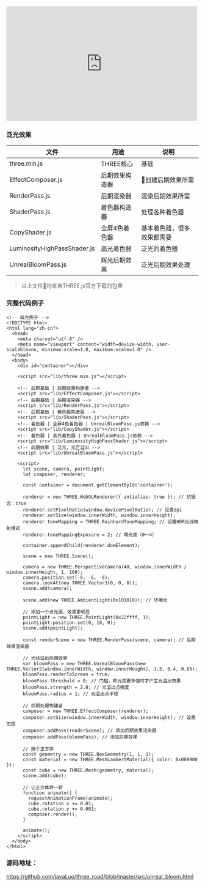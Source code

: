 <iframe 
    height=300 
    width=500 
    src="https://htmlpreview.github.io/?https://github.com/javaLuo/three_road/blob/master/src/webgl_postprocessing_unreal_bloom.html" 
    frameborder=0 
    allowfullscreen>
</iframe>

### 泛光效果


| 文件                        | 用途           | 说明                       |
| --------------------------- | -------------- | -------------------------- |
| three.min.js                | THREE核心      | 基础                       |
| EffectComposer.js           | 后期效果构造器 | 创建后期效果所需          |
| RenderPass.js               | 后期渲染器     | 渲染后期效果所需           |
| ShaderPass.js               | 着色器构造器   | 处理各种着色器             |
| CopyShader.js               | 全屏4色着色器  | 基本着色器，很多效果都需要 |
| LuminosityHighPassShader.js | 高光着色器     | 泛光的着色器               |
| UnrealBloomPass.js          | 辉光后期效果   | 泛光后期效果处理           |

> 以上文件均来自THREE.js官方下载的包里

### 完整代码例子
```
<!-- 辉光例子 -->
<!DOCTYPE html>
<html lang="zh-cn">
  <head>
    <meta charset="utf-8" />
    <meta name="viewport" content="width=device-width, user-scalable=no, minimum-scale=1.0, maximum-scale=1.0" />
  </head>
  <body>
    <div id="container"></div>

    <script src="lib/three.min.js"></script>

    <!-- 后期基础 | 后期效果构建者 -->
    <script src="lib/EffectComposer.js"></script>
    <!-- 后期基础 | 后期渲染器 -->
    <script src="lib/RenderPass.js"></script>
    <!-- 后期基础 | 着色器构造器 -->
    <script src="lib/ShaderPass.js"></script>
    <!-- 着色器 | 全屏4色着色器 | UnrealBloomPass.js依赖 -->
    <script src="lib/CopyShader.js"></script>
    <!-- 着色器 | 高光着色器 | UnrealBloomPass.js依赖 -->
    <script src="lib/LuminosityHighPassShader.js"></script>
    <!-- 后期效果 | 泛光，光芒溢出 -->
    <script src="lib/UnrealBloomPass.js"></script>

    <script>
      let scene, camera, pointLight;
      let composer, renderer;

      const container = document.getElementById('container');

      renderer = new THREE.WebGLRenderer({ antialias: true }); // 抗锯齿：true
      renderer.setPixelRatio(window.devicePixelRatio); // 设置dpi
      renderer.setSize(window.innerWidth, window.innerHeight);
      renderer.toneMapping = THREE.ReinhardToneMapping; // 设置HDR光线映射模式
      renderer.toneMappingExposure = 2; // 曝光度（0～4）

      container.appendChild(renderer.domElement);

      scene = new THREE.Scene();

      camera = new THREE.PerspectiveCamera(40, window.innerWidth / window.innerHeight, 1, 100);
      camera.position.set(-5, -5, -5);
      camera.lookAt(new THREE.Vector3(0, 0, 0));
      scene.add(camera);

      scene.add(new THREE.AmbientLight(0x101010)); // 环境光

      // 添加一个点光源，效果更明显
      pointLight = new THREE.PointLight(0x22ffff, 1);
      pointLight.position.set(0, 10, 0);
      scene.add(pointLight);

      const renderScene = new THREE.RenderPass(scene, camera); // 后期效果渲染器

      // 光线溢出后期效果
      var bloomPass = new THREE.UnrealBloomPass(new THREE.Vector2(window.innerWidth, window.innerHeight), 1.5, 0.4, 0.85);
      bloomPass.renderToScreen = true;
      bloomPass.threshold = 0; // 门槛，即光亮要多强时才产生光溢出效果
      bloomPass.strength = 2.8; // 光溢出点强度
      bloomPass.radius = 1; // 光溢出点半径

      // 后期处理构建者
      composer = new THREE.EffectComposer(renderer);
      composer.setSize(window.innerWidth, window.innerHeight); // 设置范围
      composer.addPass(renderScene); // 添加后期效果渲染器
      composer.addPass(bloomPass); // 添加后期效果

      // 搞个正方体
      const geometry = new THREE.BoxGeometry(1, 1, 1);
      const material = new THREE.MeshLambertMaterial({ color: 0x009900 });
      const cube = new THREE.Mesh(geometry, material);
      scene.add(cube);

      // 让正方体转一转
      function animate() {
        requestAnimationFrame(animate);
        cube.rotation.x += 0.01;
        cube.rotation.y += 0.001;
        composer.render();
      }

      animate();
    </script>
  </body>
</html>
```

### 源码地址：

<a href="https://github.com/javaLuo/three_road/blob/master/src/unreal_bloom.html" target="_blank">https://github.com/javaLuo/three_road/blob/master/src/unreal_bloom.html</a>